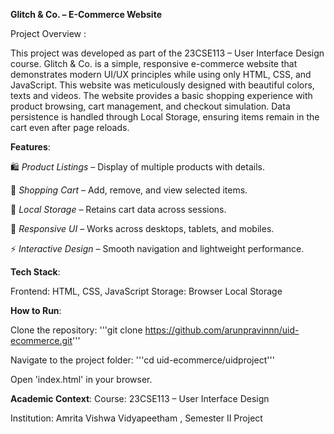 **Glitch & Co. – E-Commerce Website**

Project Overview :

This project was developed as part of the 23CSE113 – User Interface Design course.
Glitch & Co. is a simple, responsive e-commerce website that demonstrates modern UI/UX principles while using only HTML, CSS, and JavaScript.
This website was meticulously designed with beautiful colors, texts and videos.
The website provides a basic shopping experience with product browsing, cart management, and checkout simulation. Data persistence is handled through Local Storage, ensuring items remain in the cart even after page reloads.

**Features**:

🛍️ _Product Listings_ – Display of multiple products with details.

🛒 _Shopping Cart_ – Add, remove, and view selected items.

💾 _Local Storage_ – Retains cart data across sessions.

🎨 _Responsive UI_ – Works across desktops, tablets, and mobiles.

⚡ _Interactive Design_ – Smooth navigation and lightweight performance.

**Tech Stack**:

Frontend: HTML, CSS, JavaScript
Storage: Browser Local Storage

**How to Run**:

Clone the repository:
'''git clone https://github.com/arunpravinnn/uid-ecommerce.git'''


Navigate to the project folder:
'''cd uid-ecommerce/uidproject'''

Open 'index.html' in your browser.



**Academic Context**:
Course: 23CSE113 – User Interface Design

Institution: Amrita Vishwa Vidyapeetham , Semester II Project

